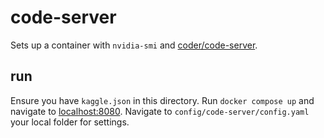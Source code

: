 # code-server
Sets up a container with `nvidia-smi` and [coder/code-server](https://github.com/coder/code-server).

## run
Ensure you have `kaggle.json` in this directory.
Run `docker compose up` and navigate to [localhost:8080](https://localhost:8080).
Navigate to `config/code-server/config.yaml` your local folder for settings.
